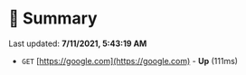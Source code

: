 # 📖 Summary
Last updated: **7/11/2021, 5:43:19 AM**

- `GET` [https://google.com](https://google.com) - **Up** (111ms)
